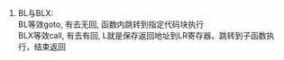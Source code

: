 1. BL与BLX:
   <br>BL等效goto, 有去无回, 函数内跳转到指定代码块执行
   <br>BLX等效call, 有去有回, L就是保存返回地址到LR寄存器。跳转到子函数执行，结束返回

